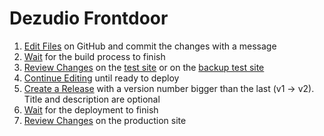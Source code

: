 # Dezudio Frontdoor

1. [Edit Files](https://github.com/Dezudio/dezudio-website/tree/main/src) on GitHub and commit the changes with a message
1. [Wait](https://github.com/Dezudio/dezudio-website/actions/workflows/build.yml) for the build process to finish
1. [Review Changes](http://test.dezudio.com) on the [test site](http://test.dezudio.com) or on the [backup test site](https://dezudio.netlify.app)
1. [Continue Editing](https://github.com/Dezudio/dezudio-website/tree/main/src) until ready to deploy
1. [Create a Release](https://github.com/Dezudio/dezudio-website/releases/new) with a version number bigger than the last (v1 -> v2). Title and description are optional
1. [Wait](https://github.com/Dezudio/dezudio-website/actions/workflows/deploy.yml) for the deployment to finish
1. [Review Changes](https://www.dezudio.com) on the production site
